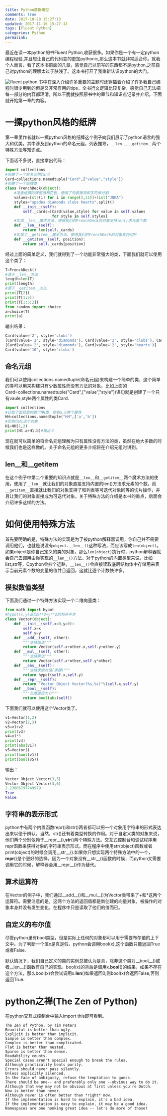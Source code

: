 ```yaml
---
title: Python数据模型
comments: true
date: 2017-10-28 15:27:13
updated: 2017-11-16 15:27:13
tags: [Fluent Python]
categories: Python
permalink:
---
```

最近在读一本python的书Fluent Python,收获很多。如果你是一个有一定python编程经验,并且想让自己的代码变的更加pythonic,那么这本书就非常适合你。就我个人而言，看了这本书前面的几章，感觉自己以前写的东西都不是python,之前自己对python的理解太过于肤浅了。这本书打开了我重新认识python的大门。

![fluent python](/images/fp.jpg)
书中在深入介绍许多重要的主题时还穿插着介绍了许多我自己编程时很少用到的但是又非常有用的tips，全书行文逻辑比较复杂，感觉自己无法把每一部分的内容都理清，所以干脆就按照原书中的章节和知识点记录并介绍。下面就开始第一章的内容。

# 一摞python风格的纸牌
第一章里作者就以一摞python风格的纸牌这个例子向我们展示了python语言的强大和优美。其中涉及到python的命名元组，列表推导，`__len__`,`__getitem__`两个特殊方法等知识点。

下面话不多说，直接拿出代码：
``` python
import collections
#创建了一个命名元祖Card
Card=collections.namedtuple("Card",["value","style"])
#创建了一个纸牌类
class FrenchDeck(object):
    #准备纸牌的牌面值和花色，使用了列表推导和字符串分割
    values=[str(i) for i in range(2,11)]+list("JQKA")
    styles="spades diamonds clubs hearts".split()
    def __init__(self):
        self._cards=[Card(value,style) for value in self.values
                     for style in self.styles]
    #实现__len__魔术方法，使得我们的FrenchDeck的对象支持len()求元素个数
    def __len__(self):
        return len(self._cards)
    #实现了__getitem__魔术方法，使得我们的FrenchDeck的对象支持切片
    def __getitem__(self, position):
        return self._cards[position]
```
经过上面的简单定义，我们就得到了一个功能非常强大的类，下面我们就可以使用这个类了：
``` python
T=FrenchDeck()
#源于__len__方法
length=len(T)
print(length)
#源于__getitem__方法
print(T[2])
print(T[1:5])
print(T[1:5:2])
from random import choice
a=choice(T)
print(a)
```
输出结果：
``` python
Card(value='2', style='clubs')
[Card(value='2', style='diamonds'), Card(value='2', style='clubs'), Card(value='2',style='hearts'), Card(value='3', style='spades')]
[Card(value='2', style='diamonds'), Card(value='2', style='hearts')]
Card(value='10', style='clubs')
```
## 命名元组

我们可以使用collections.namedtuple(命名元组)来构建一个简单的类，这个简单的类可以用来构建只有少数属性而没有方法的对象。比如上面的Card=collections.namedtuple("Card",["value","style"])语句就是创建了一个只有vaule,style两个属性的类Card.
``` python
import collections
#比如下面就是构建了HH类，他有a,b两个属性
HH=collections.namedtuple("HH",['a','b'])
#实例化H1这个对象
H1=HH(1,2)
print(H1.a+H1.b)#输出３
```
现在就可以简单的将命名元组理解为只有属性没有方法的类，虽然在绝大多数的时候我们也是这样做的。关于命名元组的更多介绍将在介绍元组时讲到。

## __len__和__getitem__

在这个例子中第二个重要的知识点就是`__len__`和`__getitem__`两个魔术方法的使用，使用了`__len__`就让我们的对象直接支持内置的len()方法求元素的个数。而`__getitem__`直接就让我们的对象支持了和列表等可迭代对象同等的切片操作，并且让我们的对象直接成为可迭代对象。关于特殊方法的介绍是本书的重点，后面会介绍许多这样的方法。

# 如何使用特殊方法
首先要明确的是，特殊方法的实现是为了被python解释器调用，你自己并不需要调用他们，也就是说没有`object.__len__()`这种写法，而应该写成`len(object)`。如果object是你自己定义的类的对象，那么`len(object)`执行时，python解释器就会自己去调用由你实现的`__len__()`方法。对于python的内置类型来说，比如list,str等，Cpython会抄个近路，`__len__()`会直接读取底层结构体中存储用来表示当前元素个数的变量的值并且返回，这就比逐个计数快许多。

## 模拟数值类型

下面我们通过一个特殊方法实现一个二维向量类：
``` python
from math import hypot
#hypot(x,y)返回x**2+y**2的和开平方
class Vector(object):
    def __init__(self,x=0,y=0):
        self.x=x
        self.y=y
    def __add__(self, other):
        """支持加法"""
        return Vector(self.x+other.x,self.y+other.y)
    def __mul__(self, other):
        """支持乘法"""
        return Vector(self.x*other,self.y*other)
    def __abs__(self):
        """支持求绝对值(求模)"""
        return hypot(self.x,self.y)
    def __repr__(self):
        return "Vector Object Vector(%s,%s)"%(self.x,self.y)
    def __bool__(self):
        """长度是否为０"""
        return bool(abs(self))
```
下面我们就可以使用这个Vector类了。
``` python
v1=Vector(1,2)
v2=Vector(2,3)
v3=v1+v2
print(v3)
v4=v1*3
print(v4)
print(abs(v1))
v5=Vector()
print(bool(v1))
print(bool(v5))
```
输出：
``` python
Vector Object Vector(3,5)
Vector Object Vector(3,6)
2.23606797749979
True
False
```
## 字符串的表示形式

python中有两个内置函数repr()和str()两者都可以把一个对象用字符串的形式表达出来以便于辨认。当然，str()还有着类型转换的作用。对于自定义类的对象来说，他们两个分别依赖于__repr__(),__str__()两个特殊方法。交互式控制台和调试程序用repr函数来获得对象的字符串表示形式。而在程序中使用str(object)函数或者print(object)的时候会调用__str__().如果你只想实现两个特殊方法中的一个，__repr__()是个更好的选择，因为一个对象没有__str__()函数的时候，而python又需要调用它的时候，解释器会用__repr__()作为替代。

## 算术运算符

在Vector的例子中，我们通过__add__()和__mul__()为Vector类带来了+和*这两个运算符。需要注意的是，这两个方法的返回值都是新创建的向量对象，被操作的对象本身并没有发生变化，在程序中只是读取了他们的值而已。

## 自定义的布尔值

尽管python里有bool类型，但是实际上任何的对象都可以用于需要布尔值的上下文中。为了判断一个值x是真是假，python会调用bool(x),这个函数只能返回True或者False.

默认情况下，我们自己定义的类的实例总被认为是真，除非这个类对__bool__()或者__len__()函数有自己的实现。bool(x)的背后是调用x.__bool__()的结果，如果不存在这个方法，那么bool(x)会尝试调用x.__len__()如果返回0,则bool(x)会返回False,否则返回True.

# python之禅(The Zen of Python)
在python交互式控制台中输入import this即可看到。
``` 
The Zen of Python, by Tim Peters
Beautiful is better than ugly.
Explicit is better than implicit.
Simple is better than complex.
Complex is better than complicated.
Flat is better than nested.
Sparse is better than dense.
Readability counts.
Special cases aren't special enough to break the rules.
Although practicality beats purity.
Errors should never pass silently.
Unless explicitly silenced.
In the face of ambiguity, refuse the temptation to guess.
There should be one-- and preferably only one --obvious way to do it.
Although that way may not be obvious at first unless you're Dutch.
Now is better than never.
Although never is often better than *right* now.
If the implementation is hard to explain, it's a bad idea.
If the implementation is easy to explain, it may be a good idea.
Namespaces are one honking great idea -- let's do more of those!
```